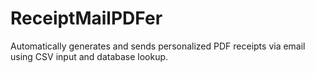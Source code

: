 # ReceiptMailPDFer
Automatically generates and sends personalized PDF receipts via email using CSV input and database lookup.
